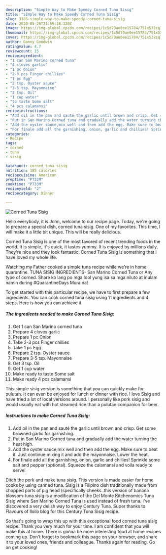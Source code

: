 ```yaml
---
description: "Simple Way to Make Speedy Corned Tuna Sisig"
title: "Simple Way to Make Speedy Corned Tuna Sisig"
slug: 3186-simple-way-to-make-speedy-corned-tuna-sisig
date: 2020-05-26T21:59:18.120Z
image: https://img-global.cpcdn.com/recipes/1c5d70ae0ee15784/751x532cq70/corned-tuna-sisig-recipe-main-photo.jpg
thumbnail: https://img-global.cpcdn.com/recipes/1c5d70ae0ee15784/751x532cq70/corned-tuna-sisig-recipe-main-photo.jpg
cover: https://img-global.cpcdn.com/recipes/1c5d70ae0ee15784/751x532cq70/corned-tuna-sisig-recipe-main-photo.jpg
author: Danny Goodwin
ratingvalue: 4.7
reviewcount: 15
recipeingredient:
- "1 can San Marino corned tuna"
- "4 cloves garlic"
- "1 pc Onion"
- "2-3 pcs Finger chillies"
- "1 pc Egg"
- "2 tsp. Oyster sauce"
- "3-5 tsp. Mayonnaise"
- "3 tsp. Oil"
- "1 cup water"
- "to taste Some salt"
- "4 pcs calamansi"
recipeinstructions:
- "Add oil in the pan and sauté the garlic until brown and crisp. Get some browned garlic for garnishing."
- "Put in San Marino Corned tuna and gradually add the water turning the heat high."
- "Add the oyster sauce,mix well and then add the egg. Make sure to beat it. Just continue mixing it and add the mayonnaise. Lower the heat."
- "For finale add all the garnishing, onion, garlic and chillies! Sprinkle some salt and pepper (optional). Squeeze the calamansi and voila ready to serve!"
categories:
- Recipe
tags:
- corned
- tuna
- sisig

katakunci: corned tuna sisig 
nutrition: 185 calories
recipecuisine: American
preptime: "PT22M"
cooktime: "PT33M"
recipeyield: "2"
recipecategory: Dinner

---
```



![Corned Tuna Sisig](https://img-global.cpcdn.com/recipes/1c5d70ae0ee15784/751x532cq70/corned-tuna-sisig-recipe-main-photo.jpg)

Hello everybody, it is John, welcome to our recipe page. Today, we're going to prepare a special dish, corned tuna sisig. One of my favorites. This time, I will make it a little bit unique. This will be really delicious.

Corned Tuna Sisig is one of the most favored of recent trending foods in the world. It is simple, it's quick, it tastes yummy. It is enjoyed by millions daily. They're nice and they look fantastic. Corned Tuna Sisig is something that I have loved my whole life.

Watching my Father cooked a simple tuna recipe while we&#39;re in home quarantine. TUNA SISIG INGREDIENTS- San Marino Corned Tuna or Any type of corned. Share ko lang po mga Idol yung isa sa mga niluto at inulam namin during #QuarantineDays Mura na!


To get started with this particular recipe, we have to first prepare a few ingredients. You can cook corned tuna sisig using 11 ingredients and 4 steps. Here is how you can achieve it.

<!--inarticleads1-->

##### The ingredients needed to make Corned Tuna Sisig:

1. Get 1 can San Marino corned tuna
1. Prepare 4 cloves garlic
1. Prepare 1 pc Onion
1. Take 2-3 pcs Finger chillies
1. Take 1 pc Egg
1. Prepare 2 tsp. Oyster sauce
1. Prepare 3-5 tsp. Mayonnaise
1. Get 3 tsp. Oil
1. Get 1 cup water
1. Make ready to taste Some salt
1. Make ready 4 pcs calamansi


This simple sisig version is something that you can quickly make for pulutan. It can even be enjoyed for lunch or dinner with rice. I love Sisig and have tried a lot of local versions around. I personally like pork sisig and would usually eat with hot steamed rice than a pulutan companion for beer. 

<!--inarticleads2-->

##### Instructions to make Corned Tuna Sisig:

1. Add oil in the pan and sauté the garlic until brown and crisp. Get some browned garlic for garnishing.
1. Put in San Marino Corned tuna and gradually add the water turning the heat high.
1. Add the oyster sauce,mix well and then add the egg. Make sure to beat it. Just continue mixing it and add the mayonnaise. Lower the heat.
1. For finale add all the garnishing, onion, garlic and chillies! Sprinkle some salt and pepper (optional). Squeeze the calamansi and voila ready to serve!


Ditch the pork and make tuna sisig. This version is made easier for home cooks by using canned tuna. Sisig is a Filipino dish traditionally made from chopped parts of pig head (specifically cheeks..this version of banana blossom-tuna sisig is a modification of the Del Monte Kitchenomics Tuna Sisig where San Marino Corned Tuna is used instead of fresh tuna. I&#39;ve discovered a very delish way to enjoy Century Tuna. Super thanks to Flavours of Iloilo blog for this Century Tuna Sisig recipe. 

So that's going to wrap this up with this exceptional food corned tuna sisig recipe. Thank you very much for your time. I am confident that you will make this at home. There is gonna be more interesting food at home recipes coming up. Don't forget to bookmark this page on your browser, and share it to your loved ones, friends and colleague. Thanks again for reading. Go on get cooking!
